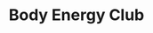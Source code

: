 ---
title: "Body Energy Club"
url: /vancouver/body-energy-club-robson-street/
shop: Nahrungsergänzung
---